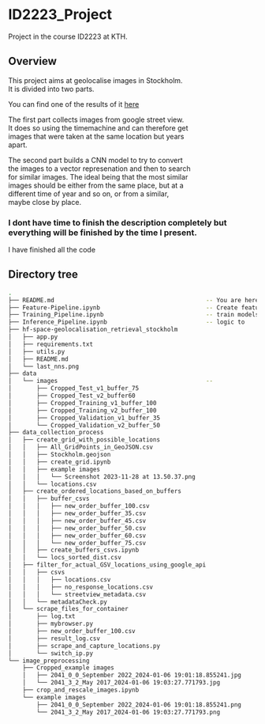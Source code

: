 # ID2223_Project
Project in the course ID2223 at KTH.

## Overview
This project aims at geolocalise images in Stockholm.  
It is divided into two parts.

You can find one of the results of it [here](https://huggingface.co/spaces/AdrianHR/geolocalisation_retrieval_stockholm)

The first part collects images from google street view.  
It does so using the timemachine and can therefore get  
images that were taken at the same location but years  
apart.

The second part builds a CNN model to try to convert  
the images to a vector represenation and then to search  
for similar images. The ideal being that the most similar  
images should be either from the same place, but at a  
different time of year and so on, or from a similar,  
maybe close by place.

### I dont have time to finish the description completely but everything will be finished by the time I present.
I have finished all the code

## Directory tree
``` bash
.
├── README.md                                           -- You are here
├── Feature-Pipeline.ipynb                              -- Create features from the images and save them in a feature store
├── Training_Pipeline.ipynb                             -- train models, special datagenerator and save them on drive
├── Inference_Pipeline.ipynb                            -- logic to 
├── hf-space-geolocalisation_retrieval_stockholm
│   ├── app.py
│   ├── requirements.txt
│   ├── utils.py
│   ├── README.md
│   └── last_nns.png
├── data                                                
│   └── images                                          --
│       ├── Cropped_Test_v1_buffer_75
│       ├── Cropped_Test_v2_buffer60
│       ├── Cropped_Training_v1_buffer_100
│       ├── Cropped_Training_v2_buffer_100
│       ├── Cropped_Validation_v1_buffer_35
│       └── Cropped_Validation_v2_buffer_50
├── data_collection_process
│   ├── create_grid_with_possible_locations
│   │   ├── All_GridPoints_in_GeoJSON.csv
│   │   ├── Stockholm.geojson
│   │   ├── create_grid.ipynb
│   │   ├── example images
│   │   │   └── Screenshot 2023-11-28 at 13.50.37.png
│   │   └── locations.csv
│   ├── create_ordered_locations_based_on_buffers
│   │   ├── buffer_csvs
│   │   │   ├── new_order_buffer_100.csv
│   │   │   ├── new_order_buffer_35.csv
│   │   │   ├── new_order_buffer_45.csv
│   │   │   ├── new_order_buffer_50.csv
│   │   │   ├── new_order_buffer_60.csv
│   │   │   └── new_order_buffer_75.csv
│   │   ├── create_buffers_csvs.ipynb
│   │   └── locs_sorted_dist.csv
│   ├── filter_for_actual_GSV_locations_using_google_api
│   │   ├── csvs
│   │   │   ├── locations.csv
│   │   │   ├── no_response_locations.csv
│   │   │   └── streetview_metadata.csv
│   │   └── metadataCheck.py
│   └── scrape_files_for_container
│       ├── log.txt
│       ├── mybrowser.py
│       ├── new_order_buffer_100.csv
│       ├── result_log.csv
│       ├── scrape_and_capture_locations.py
│       └── switch_ip.py
└── image_preprocessing
    ├── Cropped_example images
    │   ├── 2041_0_0_September 2022_2024-01-06 19:01:18.855241.jpg
    │   └── 2041_3_2_May 2017_2024-01-06 19:03:27.771793.jpg
    ├── crop_and_rescale_images.ipynb
    └── example images
        ├── 2041_0_0_September 2022_2024-01-06 19:01:18.855241.png
        └── 2041_3_2_May 2017_2024-01-06 19:03:27.771793.png
```